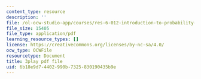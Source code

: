 ```yaml
---
content_type: resource
description: ''
file: /ol-ocw-studio-app/courses/res-6-012-introduction-to-probability-spring-2018/6b18e9d74402990b7325830190435b9e_yDkm9AYaczk.pdf
file_size: 15405
file_type: application/pdf
learning_resource_types: []
license: https://creativecommons.org/licenses/by-nc-sa/4.0/
ocw_type: OCWFile
resourcetype: Document
title: 3play pdf file
uid: 6b18e9d7-4402-990b-7325-830190435b9e
---
```

